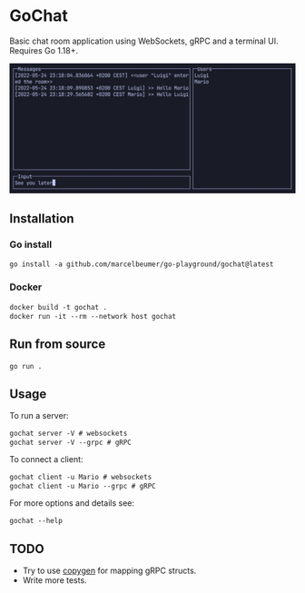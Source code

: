 # GoChat

Basic chat room application using WebSockets, gRPC and a terminal UI. Requires Go 1.18+.

<img src="./assets/screenshot.jpg" width="800px" />

## Installation

### Go install

```
go install -a github.com/marcelbeumer/go-playground/gochat@latest
```

### Docker

```
docker build -t gochat .
docker run -it --rm --network host gochat
```

## Run from source

```
go run .
```

## Usage

To run a server:

```
gochat server -V # websockets
gochat server -V --grpc # gRPC
```

To connect a client:

```
gochat client -u Mario # websockets
gochat client -u Mario --grpc # gRPC
```

For more options and details see:

```
gochat --help
```

## TODO

- Try to use [copygen](https://github.com/switchupcb/copygen) for mapping gRPC structs.
- Write more tests.
